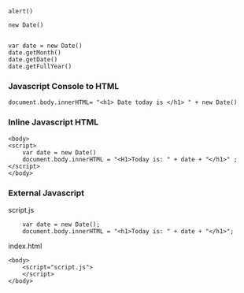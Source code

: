 ```
alert()
```



```
new Date()


var date = new Date()
date.getMonth() 
date.getDate()
date.getFullYear()
```

### Javascript Console to HTML

```
document.body.innerHTML= "<h1> Date today is </h1> " + new Date()
```

### Inline Javascript HTML


```
<body>
<script>
    var date = new Date()
    document.body.innerHTML = "<H1>Today is: " + date + "</h1>" ;
</script>
</body>
```

### External Javascript 
<script src="" async></script>


script.js
```
    var date = new Date();
    document.body.innerHTML = "<h1>Today is: " + date + "</h1>";
```

index.html
```
<body>
    <script="script.js">
    </script>
</body>
```